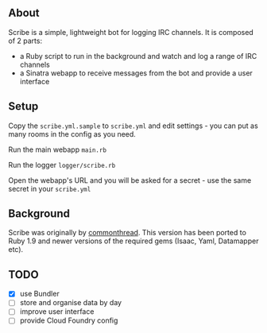 ## About

Scribe is a simple, lightweight bot for logging IRC channels. It is composed of 2 parts:

* a Ruby script to run in the background and watch and log a range of IRC channels
* a Sinatra webapp to receive messages from the bot and provide a user interface

## Setup

Copy the ``scribe.yml.sample`` to ``scribe.yml`` and edit settings - you can put as many rooms in the config as you need.

Run the main webapp ``main.rb``

Run the logger ``logger/scribe.rb``

Open the webapp's URL and you will be asked for a secret - use the same secret in your ``scribe.yml``

## Background

Scribe was originally by [commonthread](https://github.com/commonthread/). This version has been ported to Ruby 1.9 and newer versions of the required gems (Isaac, Yaml, Datamapper etc). 

## TODO

- [x] use Bundler
- [ ] store and organise data by day
- [ ] improve user interface
- [ ] provide Cloud Foundry config